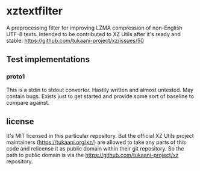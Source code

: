# xztextfilter
A preprocessing filter for improving LZMA compression of non-English UTF-8 texts. Intended to be contributed to XZ Utils after it's ready and stable: https://github.com/tukaani-project/xz/issues/50

## Test implementations

### proto1

This is a stdin to stdout convertor. Hastily written and almost untested. May contain bugs. Exists just to get started
and provide some sort of baseline to compare against.

## license

It's MIT licensed in this particular repository. But the official XZ Utils project maintainers (https://tukaani.org/xz/)
are allowed to take any parts of this code and relicense it as public domain within their git repository. So the path to
public domain is via the https://github.com/tukaani-project/xz repository.
